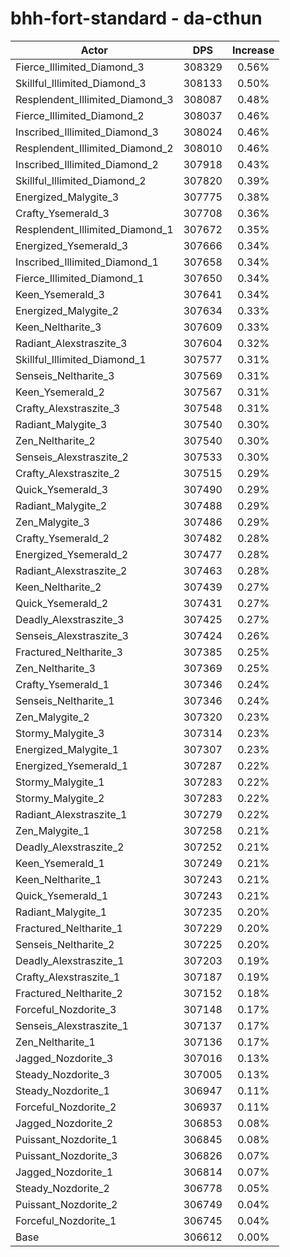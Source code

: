 # bhh-fort-standard - da-cthun
| Actor | DPS | Increase |
|---|:---:|:---:|
|Fierce_Illimited_Diamond_3|308329|0.56%|
|Skillful_Illimited_Diamond_3|308133|0.50%|
|Resplendent_Illimited_Diamond_3|308087|0.48%|
|Fierce_Illimited_Diamond_2|308037|0.46%|
|Inscribed_Illimited_Diamond_3|308024|0.46%|
|Resplendent_Illimited_Diamond_2|308010|0.46%|
|Inscribed_Illimited_Diamond_2|307918|0.43%|
|Skillful_Illimited_Diamond_2|307820|0.39%|
|Energized_Malygite_3|307775|0.38%|
|Crafty_Ysemerald_3|307708|0.36%|
|Resplendent_Illimited_Diamond_1|307672|0.35%|
|Energized_Ysemerald_3|307666|0.34%|
|Inscribed_Illimited_Diamond_1|307658|0.34%|
|Fierce_Illimited_Diamond_1|307650|0.34%|
|Keen_Ysemerald_3|307641|0.34%|
|Energized_Malygite_2|307634|0.33%|
|Keen_Neltharite_3|307609|0.33%|
|Radiant_Alexstraszite_3|307604|0.32%|
|Skillful_Illimited_Diamond_1|307577|0.31%|
|Senseis_Neltharite_3|307569|0.31%|
|Keen_Ysemerald_2|307567|0.31%|
|Crafty_Alexstraszite_3|307548|0.31%|
|Radiant_Malygite_3|307540|0.30%|
|Zen_Neltharite_2|307540|0.30%|
|Senseis_Alexstraszite_2|307533|0.30%|
|Crafty_Alexstraszite_2|307515|0.29%|
|Quick_Ysemerald_3|307490|0.29%|
|Radiant_Malygite_2|307488|0.29%|
|Zen_Malygite_3|307486|0.29%|
|Crafty_Ysemerald_2|307482|0.28%|
|Energized_Ysemerald_2|307477|0.28%|
|Radiant_Alexstraszite_2|307463|0.28%|
|Keen_Neltharite_2|307439|0.27%|
|Quick_Ysemerald_2|307431|0.27%|
|Deadly_Alexstraszite_3|307425|0.27%|
|Senseis_Alexstraszite_3|307424|0.26%|
|Fractured_Neltharite_3|307385|0.25%|
|Zen_Neltharite_3|307369|0.25%|
|Crafty_Ysemerald_1|307346|0.24%|
|Senseis_Neltharite_1|307346|0.24%|
|Zen_Malygite_2|307320|0.23%|
|Stormy_Malygite_3|307314|0.23%|
|Energized_Malygite_1|307307|0.23%|
|Energized_Ysemerald_1|307287|0.22%|
|Stormy_Malygite_1|307283|0.22%|
|Stormy_Malygite_2|307283|0.22%|
|Radiant_Alexstraszite_1|307279|0.22%|
|Zen_Malygite_1|307258|0.21%|
|Deadly_Alexstraszite_2|307252|0.21%|
|Keen_Ysemerald_1|307249|0.21%|
|Keen_Neltharite_1|307243|0.21%|
|Quick_Ysemerald_1|307243|0.21%|
|Radiant_Malygite_1|307235|0.20%|
|Fractured_Neltharite_1|307229|0.20%|
|Senseis_Neltharite_2|307225|0.20%|
|Deadly_Alexstraszite_1|307203|0.19%|
|Crafty_Alexstraszite_1|307187|0.19%|
|Fractured_Neltharite_2|307152|0.18%|
|Forceful_Nozdorite_3|307148|0.17%|
|Senseis_Alexstraszite_1|307137|0.17%|
|Zen_Neltharite_1|307136|0.17%|
|Jagged_Nozdorite_3|307016|0.13%|
|Steady_Nozdorite_3|307005|0.13%|
|Steady_Nozdorite_1|306947|0.11%|
|Forceful_Nozdorite_2|306937|0.11%|
|Jagged_Nozdorite_2|306853|0.08%|
|Puissant_Nozdorite_1|306845|0.08%|
|Puissant_Nozdorite_3|306826|0.07%|
|Jagged_Nozdorite_1|306814|0.07%|
|Steady_Nozdorite_2|306778|0.05%|
|Puissant_Nozdorite_2|306749|0.04%|
|Forceful_Nozdorite_1|306745|0.04%|
|Base|306612|0.00%|
